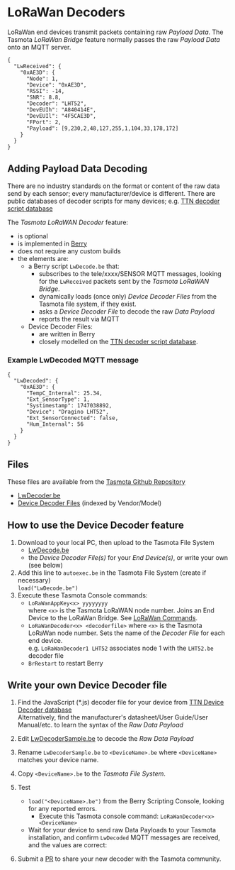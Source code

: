 # LoRaWan Decoders

LoRaWan end devices transmit packets containing raw _Payload Data_. The Tasmota _LoRaWan Bridge_ feature normally passes the raw _Payload Data_ onto an MQTT server.
```
{
  "LwReceived": {
    "0xAE3D": {
      "Node": 1,
      "Device": "0xAE3D",
      "RSSI": -14,
      "SNR": 8.8,
      "Decoder": "LHT52",
      "DevEUIh": "A840414E",
      "DevEUIl": "4F5CAE3D",
      "FPort": 2,
      "Payload": [9,230,2,48,127,255,1,104,33,178,172]
    }
  }
}
``` 

## Adding Payload Data Decoding
There are no industry standards on the format or content of the raw data send by each sensor; every manufacturer/device is different. There are public databases of decoder scripts for many devices; e.g. [TTN decoder script database](https://github.com/TheThingsNetwork/lorawan-devices/tree/master/vendor)

The _Tasmota LoRaWAN Decoder_ feature:
 - is optional  
 - is implemented in [Berry](https://tasmota.github.io/docs/Berry/)
 - does not require any custom builds
 - the elements are:
    - a Berry script `LwDecode.be` that:
       - subscribes to the tele/xxxx/SENSOR MQTT messages, looking for the `LwReceived` packets sent by the _Tasmota LoRaWAN Bridge_.
       - dynamically loads (once only) _Device Decoder Files_ from the Tasmota file system, if they exist.
       - asks a _Device Decoder File_ to decode the raw _Data Payload_ 
	   - reports the result via MQTT
	- Device Decoder Files:
      - are written in Berry
      - closely modelled on the [TTN decoder script database](https://github.com/TheThingsNetwork/lorawan-devices/tree/master/vendor).

### Example LwDecoded MQTT message
```
{
  "LwDecoded": {
    "0xAE3D": {
      "TempC_Internal": 25.34,
      "Ext_SensorType": 1,
      "Systimestamp": 1747038892,
      "Device": "Dragino LHT52",
      "Ext_SensorConnected": false,
      "Hum_Internal": 56
    }
  }
}
```
 
## Files
These files are available from the [Tasmota Github Repository](
https://github.com/arendst/Tasmota/tree/master/tasmota/berry/lorawan/decoders)

- [LwDecoder.be](https://github.com/arendst/Tasmota/tree/master/tasmota/berrylorawan/decoders/LwDecoder.be)
- [Device Decoder Files](https://github.com/arendst/Tasmota/tree/master/tasmota/berry/lorawan/decoders/vendors) (indexed by Vendor/Model)


## How to use the Device Decoder feature
 1. Download to your local PC, then upload to the Tasmota File System 
    - [LwDecode.be](https://github.com/arendst/Tasmota/tree/master/tasmota/berry/lorawan/decoders/LwDecode.be)
    - the _Device Decoder File(s)_ for your _End Device(s)_, or write your own (see below)
 3. Add this line to `autoexec.be` in the Tasmota File System (create if necessary)   
 `load("LwDecode.be")`
 4. Execute these Tasmota Console commands:
    - `LoRaWanAppKey<x> yyyyyyyy`  
   where `<x>` is the Tasmota LoRaWAN node number. Joins an End Device to the LoRaWan Bridge. See <a href="https://tasmota.github.io/docs/LoRa-and-LoRaWan-Bridge/#lorawan-commands" target="_blank">LoRaWan Commands</a>.
    - `LoRaWanDecoder<x> <decoderfile>` where `<x>` is the Tasmota LoRaWan node number. Sets the name of the _Decoder File_ for each end device.  
	e.g.  `LoRaWanDecoder1 LHT52` associates node 1 with the `LHT52.be` decoder file
    - `BrRestart` to restart Berry  
 
## Write your own Device Decoder file ##
1. Find the JavaScript (*.js) decoder file for your device from [TTN Device Decoder database](https://github.com/TheThingsNetwork/lorawan-devices/tree/master/vendor)  
Alternatively, find the manufacturer's datasheet/User Guide/User Manual/etc. to learn the syntax of the _Raw Data Payload_
2. Edit [LwDecoderSample.be](https://github.com/arendst/Tasmota/tree/master/tasmota/berry/lorawan/decoders/LwDecoderSample.be) to decode the _Raw Data Payload_
3. Rename `LwDecoderSample.be`  to `<DeviceName>.be` where `<DeviceName>` matches your device name.
4. Copy `<DeviceName>.be` to the _Tasmota File System_.
5. Test
	- `load("<DeviceName>.be")` from the Berry Scripting Console, looking for any reported errors.
        - Execute this Tasmota console command: `LoRaWanDecoder<x> <DeviceName>` 	
	- Wait for your device to send raw Data Payloads to your Tasmota installation, and confirm `LwDecoded` MQTT messages are received, and the values are correct: 

6. Submit a [PR](https://github.com/arendst/Tasmota/pulls) to share your new decoder with the Tasmota community.
 


